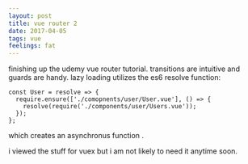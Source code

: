 ```yaml
---
layout: post
title: vue router 2
date: 2017-04-05
tags: vue
feelings: fat
---
```


finishing up the udemy vue router tutorial. transitions are intuitive and guards are handy. lazy loading utilizes the es6 resolve function:

```
const User = resolve => {
  require.ensure(['./comopnents/user/User.vue'], () => {
    resolve(require('./components/user/Users.vue'));
  });
};
```

which creates an asynchronus function .


i viewed the stuff for vuex but i am not likely to need it anytime soon.
